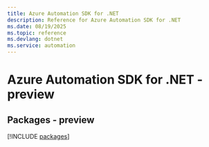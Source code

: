 ```yaml
---
title: Azure Automation SDK for .NET
description: Reference for Azure Automation SDK for .NET
ms.date: 08/19/2025
ms.topic: reference
ms.devlang: dotnet
ms.service: automation
---
```

# Azure Automation SDK for .NET - preview
## Packages - preview
[!INCLUDE [packages](automation-index.md)]